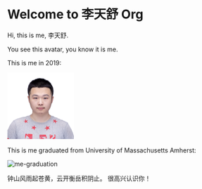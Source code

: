 # Welcome to 李天舒 Org

Hi, this is me, 李天舒.

You see this avatar, you know it is me.


This is me in 2019:

<img src="assets/9870.jpg" alt="me-before-2019" width="30%" />

This is me graduated from University of Massachusetts Amherst:

<img src="assets/graduation。jpg" alt="me-graduation" length="30%" />

钟山风雨起苍黄，云开衡岳积阴止。 很高兴认识你！
